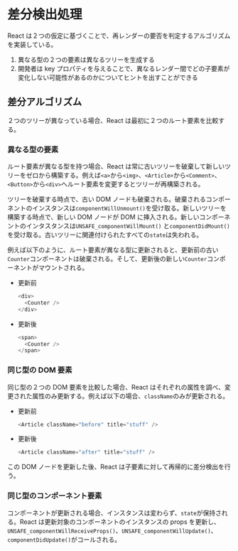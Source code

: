 # 差分検出処理

React は２つの仮定に基づくことで、再レンダーの要否を判定するアルゴリズムを実装している。

1. 異なる型の２つの要素は異なるツリーを生成する
2. 開発者は key プロパティを与えることで、異なるレンダー間でどの子要素が変化しない可能性があるのかについてヒントを出すことができる

## 差分アルゴリズム

２つのツリーが異なっている場合、React は最初に２つのルート要素を比較する。

### 異なる型の要素

ルート要素が異なる型を持つ場合、React は常に古いツリーを破棄して新しいツリーをゼロから構築する。例えば`<a>`から`<img>`、`<Article>`から`<Comment>`、`<Button>`から`<div>`へルート要素を変更するとツリーが再構築される。

ツリーを破棄する時点で、古い DOM ノードも破棄される。破棄されるコンポーネントのインスタンスは`componentWillUnmount()`を受け取る。新しいツリーを構築する時点で、新しい DOM ノードが DOM に挿入される。新しいコンポーネントのインタスタンスは`UNSAFE_componentWillMount()` と`componentDidMount()`を受け取る。古いツリーに関連付けられたすべての`state`は失われる。

例えば以下のように、ルート要素が異なる型に更新されると、更新前の古い`Counter`コンポーネントは破棄される。そして、更新後の新しい`Counter`コンポーネントがマウントされる。

- 更新前

  ```js
  <div>
    <Counter />
  </div>
  ```

- 更新後

  ```js
  <span>
    <Counter />
  </span>
  ```

### 同じ型の DOM 要素

同じ型の２つの DOM 要素を比較した場合、React はそれぞれの属性を調べ、変更された属性のみ更新する。例えば以下の場合、`className`のみが更新される。

- 更新前

  ```js
  <Article className="before" title="stuff" />
  ```

- 更新後

  ```js
  <Article className="after" title="stuff" />
  ```

この DOM ノードを更新した後、React は子要素に対して再帰的に差分検出を行う。

### 同じ型のコンポーネント要素

コンポーネントが更新される場合、インスタンスは変わらず、`state`が保持される。React は更新対象のコンポーネントのインスタンスの props を更新し、`UNSAFE_componentWillReceiveProps()`、`UNSAFE_componentWillUpdate()`、`componentDidUpdate()`がコールされる。
